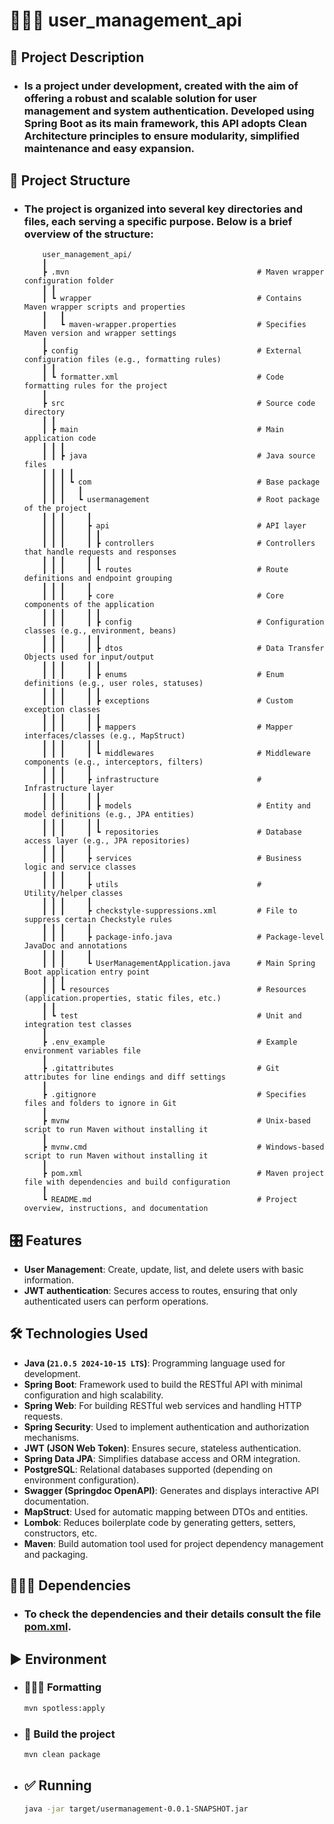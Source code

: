 # 👨🏽‍💻 user_management_api

## 📜 Project Description

- ### Is a project under development, created with the aim of offering a robust and scalable solution for user management and system authentication. Developed using Spring Boot as its main framework, this API adopts Clean Architecture principles to ensure modularity, simplified maintenance and easy expansion.

## 📂 Project Structure
- ### The project is organized into several key directories and files, each serving a specific purpose. Below is a brief overview of the structure:
    ```plaintext
        user_management_api/
        ┃
        ┣ .mvn                                          # Maven wrapper configuration folder
        ┃ ┃
        ┃ ┗ wrapper                                     # Contains Maven wrapper scripts and properties
        ┃   ┃
        ┃   ┗ maven-wrapper.properties                  # Specifies Maven version and wrapper settings
        ┃
        ┣ config                                        # External configuration files (e.g., formatting rules)
        ┃ ┃
        ┃ ┗ formatter.xml                               # Code formatting rules for the project
        ┃
        ┣ src                                           # Source code directory
        ┃ ┃
        ┃ ┣ main                                        # Main application code
        ┃ ┃ ┃
        ┃ ┃ ┣ java                                      # Java source files
        ┃ ┃ ┃ ┃
        ┃ ┃ ┃ ┗ com                                     # Base package
        ┃ ┃ ┃   ┃
        ┃ ┃ ┃   ┗ usermanagement                        # Root package of the project
        ┃ ┃ ┃     ┃
        ┃ ┃ ┃     ┣ api                                 # API layer
        ┃ ┃ ┃     ┃ ┃
        ┃ ┃ ┃     ┃ ┣ controllers                       # Controllers that handle requests and responses
        ┃ ┃ ┃     ┃ ┃
        ┃ ┃ ┃     ┃ ┗ routes                            # Route definitions and endpoint grouping
        ┃ ┃ ┃     ┃
        ┃ ┃ ┃     ┣ core                                # Core components of the application
        ┃ ┃ ┃     ┃ ┃
        ┃ ┃ ┃     ┃ ┣ config                            # Configuration classes (e.g., environment, beans)
        ┃ ┃ ┃     ┃ ┃
        ┃ ┃ ┃     ┃ ┣ dtos                              # Data Transfer Objects used for input/output
        ┃ ┃ ┃     ┃ ┃
        ┃ ┃ ┃     ┃ ┣ enums                             # Enum definitions (e.g., user roles, statuses)
        ┃ ┃ ┃     ┃ ┃
        ┃ ┃ ┃     ┃ ┣ exceptions                        # Custom exception classes
        ┃ ┃ ┃     ┃ ┃
        ┃ ┃ ┃     ┃ ┣ mappers                           # Mapper interfaces/classes (e.g., MapStruct)
        ┃ ┃ ┃     ┃ ┃
        ┃ ┃ ┃     ┃ ┗ middlewares                       # Middleware components (e.g., interceptors, filters)
        ┃ ┃ ┃     ┃
        ┃ ┃ ┃     ┣ infrastructure                      # Infrastructure layer
        ┃ ┃ ┃     ┃ ┃
        ┃ ┃ ┃     ┃ ┣ models                            # Entity and model definitions (e.g., JPA entities)
        ┃ ┃ ┃     ┃ ┃
        ┃ ┃ ┃     ┃ ┗ repositories                      # Database access layer (e.g., JPA repositories)
        ┃ ┃ ┃     ┃
        ┃ ┃ ┃     ┣ services                            # Business logic and service classes
        ┃ ┃ ┃     ┃
        ┃ ┃ ┃     ┣ utils                               # Utility/helper classes
        ┃ ┃ ┃     ┃
        ┃ ┃ ┃     ┣ checkstyle-suppressions.xml         # File to suppress certain Checkstyle rules
        ┃ ┃ ┃     ┃
        ┃ ┃ ┃     ┣ package-info.java                   # Package-level JavaDoc and annotations
        ┃ ┃ ┃     ┃
        ┃ ┃ ┃     ┗ UserManagementApplication.java      # Main Spring Boot application entry point
        ┃ ┃ ┃
        ┃ ┃ ┗ resources                                 # Resources (application.properties, static files, etc.)
        ┃ ┃
        ┃ ┗ test                                        # Unit and integration test classes
        ┃
        ┣ .env_example                                  # Example environment variables file
        ┃
        ┣ .gitattributes                                # Git attributes for line endings and diff settings
        ┃
        ┣ .gitignore                                    # Specifies files and folders to ignore in Git
        ┃
        ┣ mvnw                                          # Unix-based script to run Maven without installing it
        ┃
        ┣ mvnw.cmd                                      # Windows-based script to run Maven without installing it
        ┃
        ┣ pom.xml                                       # Maven project file with dependencies and build configuration
        ┃
        ┗ README.md                                     # Project overview, instructions, and documentation

    ```

## 🎛️ Features
- **User Management**: Create, update, list, and delete users with basic information.
- **JWT authentication**: Secures access to routes, ensuring that only authenticated users can perform operations.

## 🛠️ Technologies Used
- **Java (`21.0.5 2024-10-15 LTS`)**: Programming language used for development.
- **Spring Boot**: Framework used to build the RESTful API with minimal configuration and high scalability.
- **Spring Web**: For building RESTful web services and handling HTTP requests.
- **Spring Security**: Used to implement authentication and authorization mechanisms.
- **JWT (JSON Web Token)**: Ensures secure, stateless authentication.
- **Spring Data JPA**: Simplifies database access and ORM integration.
- **PostgreSQL**: Relational databases supported (depending on environment configuration).
- **Swagger (Springdoc OpenAPI)**: Generates and displays interactive API documentation.
- **MapStruct**: Used for automatic mapping between DTOs and entities.
- **Lombok**: Reduces boilerplate code by generating getters, setters, constructors, etc.
- **Maven**: Build automation tool used for project dependency management and packaging.

## 🤹🏽‍♂️ Dependencies
- ### To check the dependencies and their details consult the file [**pom.xml**](./pom.xml).

## ▶️ Environment
- ### 👨🏽‍⚖️ Formatting
    ```bash
    mvn spotless:apply
    ```
- ### 🧹 Build the project
    ```bash
    mvn clean package
    ```
- ## ✅ Running
    ```bash
    java -jar target/usermanagement-0.0.1-SNAPSHOT.jar
    ```
